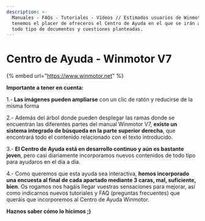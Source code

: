 ```yaml
---
description: >-
  Manuales - FAQs - Tutoriales - Vídeos // Estimados usuarios de Winmotor,
  tenemos el placer de ofreceros el Centro de Ayuda en el que se irán ampliando
  todo tipo de documentos y cuestiones planteadas.
---
```


# Centro de Ayuda - Winmotor V7

{% embed url="https://www.winmotor.net" %}

**Importante a tener en cuenta:**

1.- **Las imágenes pueden ampliarse** con un clic de ratón y reducirse de la misma forma

2.- Además del árbol donde pueden desplegar las ramas donde se encuentran las diferentes partes del manual Winmotor V7, **existe un sistema integrado de búsqueda en la parte superior derecha**, que encontrará todo el contenido relacionado con el texto introducido.

3.- **El Centro de Ayuda está en desarrollo continuo y aún es bastante joven**, pero casi diariamente incorporamos nuevos contenidos de todo tipo para ayudaros en el día a día.

4.- Como queremos que esta ayuda sea interactiva, **hemos incorporado una encuesta al final de cada apartado mediante 3 caras, mal, suficiente, bien**. Os rogamos nos hagáis llegar vuestras sensaciones para mejorar, así como indicarnos nuevos tutoriales y FAQ \(preguntas frecuentes\) que queráis que incorporemos al Centro de Ayuda Winmotor.

**Haznos saber cómo lo hicimos ;\)**

